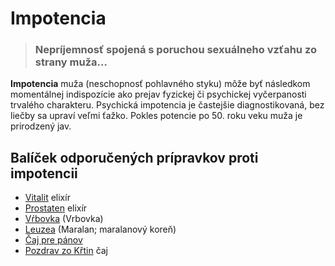 Impotencia
==========

> ### Nepríjemnosť spojená s poruchou sexuálneho vzťahu zo strany muža…


**Impotencia** muža (neschopnosť pohlavného styku) môže byť následkom
momentálnej indispozície ako prejav fyzickej či psychickej vyčerpanosti trvalého
charakteru. Psychická impotencia je častejšie diagnostikovaná, bez liečby sa
upraví veľmi ťažko. Pokles potencie po 50. roku veku muža je prirodzený jav.

Balíček odporučených prípravkov proti impotencii
------------------------------------------------

* [Vitalit](../elixiry/vitalit) elixír
* [Prostaten](../elixiry/prostaten) elixír
* [Vŕbovka](../tinktury/vrbovka) (Vrbovka)
* [Leuzea](../tinktury/leuzea) (Maralan; maralanový koreň)
* [Čaj pre pánov](../caje/pre-panov)
* [Pozdrav zo Křtin](../caje/pozdrav-z-krtin) čaj
